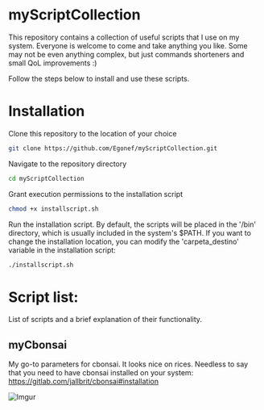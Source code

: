 # myScriptCollection

This repository contains a collection of useful scripts that I use on my system. 
Everyone is welcome to come and take anything you like. 
Some may not be even anything complex, but just commands shorteners and small QoL improvements :) 

Follow the steps below to install and use these scripts.


# Installation


 Clone this repository to the location of your choice
```bash
git clone https://github.com/Egonef/myScriptCollection.git
```
 Navigate to the repository directory
```bash
cd myScriptCollection
```
 Grant execution permissions to the installation script
```bash
chmod +x installscript.sh
```
 Run the installation script.
 By default, the scripts will be placed in the '/bin' directory, which is usually included in the system's $PATH.
 If you want to change the installation location, you can modify the 'carpeta_destino' variable in the installation script:
```bash
./installscript.sh
```

# Script list:

List of scripts and a brief explanation of their functionality.

## myCbonsai

My go-to parameters for cbonsai. It looks nice on rices.
Needless to say that you need to have cbonsai installed on your system: https://gitlab.com/jallbrit/cbonsai#installation




![Imgur](https://i.imgur.com/loGfYQq.png)
